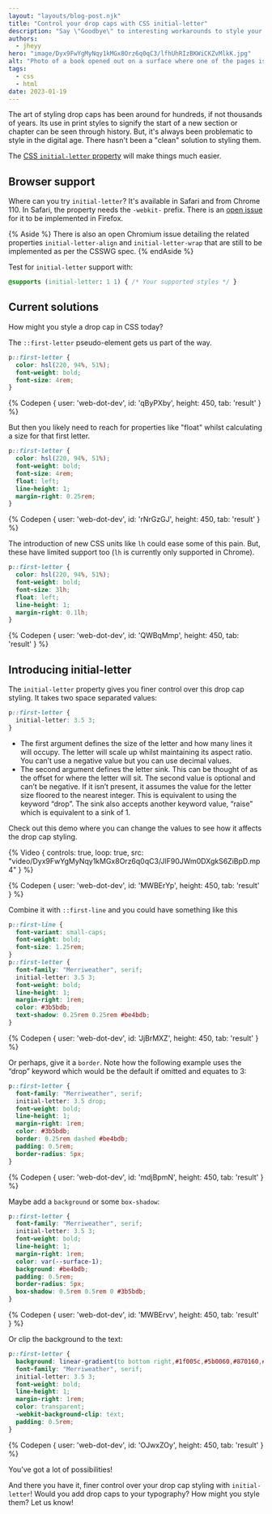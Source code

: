 ```yaml
---
layout: "layouts/blog-post.njk"
title: "Control your drop caps with CSS initial-letter"
description: "Say \"Goodbye\" to interesting workarounds to style your drop caps!"
authors:
  - jheyy
hero: "image/Dyx9FwYgMyNqy1kMGx8Orz6q0qC3/lfhUhRIzBKWiCKZvMlkK.jpg"
alt: "Photo of a book opened out on a surface where one of the pages is using a drop cap style."
tags:
  - css
  - html
date: 2023-01-19
---
```

The art of styling drop caps has been around for hundreds, if not thousands of years. Its use in print styles to signify the start of a new section or chapter can be seen through history. But, it's always been problematic to style in the digital age. There hasn't been a "clean" solution to styling them.

The [CSS `initial-letter` property](https://drafts.csswg.org/css-inline-3/#sizing-drop-initials) will make things much easier.

## Browser support
Where can you try `initial-letter`? It's available in Safari and from Chrome 110. In Safari, the property needs the `-webkit-` prefix. There is an [open issue](https://bugzilla.mozilla.org/show_bug.cgi?id=1223880) for it to be implemented in Firefox.

{% Aside %}
There is also an open Chromium issue detailing the related properties `initial-letter-align` and `initial-letter-wrap` that are still to be implemented as per the CSSWG spec.
{% endAside %}

Test for `initial-letter` support with:

```css
@supports (initial-letter: 1 1) { /* Your supported styles */ }
```

## Current solutions
How might you style a drop cap in CSS today?

The `::first-letter` pseudo-element gets us part of the way.

``` css
p::first-letter {
  color: hsl(220, 94%, 51%);
  font-weight: bold;
  font-size: 4rem;
}
```
{% Codepen {
    user: 'web-dot-dev',
    id: 'qByPXby',
    height: 450,
    tab: 'result'
  }
%}

But then you likely need to reach for properties like "float" whilst calculating a size for that first letter.

```css
p::first-letter {
  color: hsl(220, 94%, 51%);
  font-weight: bold;
  font-size: 4rem;
  float: left;
  line-height: 1;
  margin-right: 0.25rem;
}
```
{% Codepen {
    user: 'web-dot-dev',
    id: 'rNrGzGJ',
    height: 450,
    tab: 'result'
  }
%}

The introduction of new CSS units like `lh` could ease some of this pain. But, these have limited support too (`lh` is currently only supported in Chrome).

```css
p::first-letter {
  color: hsl(220, 94%, 51%);
  font-weight: bold;
  font-size: 3lh;
  float: left;
  line-height: 1;
  margin-right: 0.1lh;
}
```

{% Codepen {
    user: 'web-dot-dev',
    id: 'QWBqMmp',
    height: 450,
    tab: 'result'
  }
%}

## Introducing initial-letter
The `initial-letter` property gives you finer control over this drop cap styling. It takes two space separated values:

```css
p::first-letter {
  initial-letter: 3.5 3;
}
```

- The first argument defines the size of the letter and how many lines it will occupy. The letter will scale up whilst maintaining its aspect ratio. You can’t use a negative value but you can use decimal values.
- The second argument defines the letter sink. This can be thought of as the offset for where the letter will sit. The second value is optional and can’t be negative. If it isn’t present, it assumes the value for the letter size floored to the nearest integer. This is equivalent to using the keyword “drop”. The sink also accepts another keyword value, “raise” which is equivalent to a sink of 1.

Check out this demo where you can change the values to see how it affects the drop cap styling.

{% Video {
    controls: true,
    loop: true,
    src: "video/Dyx9FwYgMyNqy1kMGx8Orz6q0qC3/JlF90JWm0DXgkS6ZiBpD.mp4"
  }
%}

{% Codepen {
    user: 'web-dot-dev',
    id: 'MWBErYp',
    height: 450,
    tab: 'result'
  }
%}

Combine it with `::first-line` and you could have something like this

```css
p::first-line {
  font-variant: small-caps;
  font-weight: bold;
  font-size: 1.25rem;
}
p::first-letter {
  font-family: "Merriweather", serif;
  initial-letter: 3.5 3;
  font-weight: bold;
  line-height: 1;
  margin-right: 1rem;
  color: #3b5bdb;
  text-shadow: 0.25rem 0.25rem #be4bdb;
}
```

{% Codepen {
    user: 'web-dot-dev',
    id: 'JjBrMXZ',
    height: 450,
    tab: 'result'
  }
%}


Or perhaps, give it a `border`. Note how the following example uses the “drop” keyword which would be the default if omitted and equates to 3:
```css
p::first-letter {
  font-family: "Merriweather", serif;
  initial-letter: 3.5 drop;
  font-weight: bold;
  line-height: 1;
  margin-right: 1rem;
  color: #3b5bdb;
  border: 0.25rem dashed #be4bdb;
  padding: 0.5rem;
  border-radius: 5px;
}
```

{% Codepen {
    user: 'web-dot-dev',
    id: 'mdjBpmN',
    height: 450,
    tab: 'result'
  }
%}

Maybe add a `background` or some `box-shadow`:

```css
p::first-letter {
  font-family: "Merriweather", serif;
  initial-letter: 3.5 3;
  font-weight: bold;
  line-height: 1;
  margin-right: 1rem;
  color: var(--surface-1);
  background: #be4bdb;
  padding: 0.5rem;
  border-radius: 5px;
  box-shadow: 0.5rem 0.5rem 0 #3b5bdb;
}
```

{% Codepen {
    user: 'web-dot-dev',
    id: 'MWBErvv',
    height: 450,
    tab: 'result'
  }
%}

Or clip the background to the text:

```css
p::first-letter {
  background: linear-gradient(to bottom right,#1f005c,#5b0060,#870160,#ac255e,#ca485c,#e16b5c,#f39060,#ffb56b);
  font-family: "Merriweather", serif;
  initial-letter: 3.5 3;
  font-weight: bold;
  line-height: 1;
  margin-right: 1rem;
  color: transparent;
  -webkit-background-clip: text;
  padding: 0.5rem;
}
```

{% Codepen {
    user: 'web-dot-dev',
    id: 'OJwxZOy',
    height: 450,
    tab: 'result'
  }
%}

You’ve got a lot of possibilities!

And there you have it, finer control over your drop cap styling with `initial-letter`! Would you add drop caps to your typography? How might you style them? Let us know!
